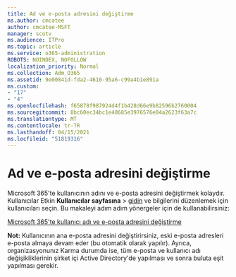 ```yaml
---
title: Ad ve e-posta adresini değiştirme
ms.author: cmcatee
author: cmcatee-MSFT
manager: scotv
ms.audience: ITPro
ms.topic: article
ms.service: o365-administration
ROBOTS: NOINDEX, NOFOLLOW
localization_priority: Normal
ms.collection: Adm_O365
ms.assetid: 9e00841d-fda2-4610-95a6-c99a4b1e891a
ms.custom:
- "17"
- "4"
ms.openlocfilehash: f65878f987924d4f1b428d66e9b82596b2760004
ms.sourcegitcommit: 8bc60ec34bc1e40685e3976576e04a2623f63a7c
ms.translationtype: MT
ms.contentlocale: tr-TR
ms.lasthandoff: 04/15/2021
ms.locfileid: "51819316"
---
```

# <a name="change-a-name-and-email-address"></a>Ad ve e-posta adresini değiştirme

Microsoft 365'te kullanıcının adını ve e-posta adresini değiştirmek kolaydır. Kullanıcılar Etkin **Kullanıcılar sayfasına** \> [gidin](https://go.microsoft.com/fwlink/p/?linkid=834822) ve bilgilerini düzenlemek için kullanıcıları seçin. Bu makaleyi adım adım yönergeler için de kullanabilirsiniz:
  
[Microsoft 365'te kullanıcı adı ve e-posta adresini değiştirme](https://docs.microsoft.com/microsoft-365/admin/add-users/change-a-user-name-and-email-address)
  
 **Not:** Kullanıcının ana e-posta adresini değiştirirsiniz, eski e-posta adresleri e-posta almaya devam eder (bu otomatik olarak yapılır). Ayrıca, organizasyonunız Karma durumda ise, tüm e-posta ve kullanıcı adı değişikliklerinin şirket içi Active Directory'de yapılması ve sonra buluta eşit yapılması gerekir.